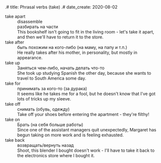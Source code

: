 .# title: Phrasal verbs (take)
.# date_create: 2020-08-02

<dl>
<dt>take apart
<dd>disassemble
<dd>разбирать на части
<dd>This bookshelf isn't going to fit in the living room - let's take it apart, and then we'll have to return it to the store.

<dt>take after
<dd>быть похожим на кого-либо (на маму, на папу и т.п.)
<dd>He really takes after his mother, in personality, but mostly in appearance.

<dt>take up
<dd>Заняться чем-либо, начать делать что-то
<dd>She took up studying Spanish the other day, because she wants to travel to South America some day.

<dt>take for
<dd>принимать за кого-то (за дурака)
<dd>It seems like he takes me for a fool, but he doesn't know that I've got lots of tricks up my sleeve.

<dt>take off
<dd>снимать (обувь, одежду)
<dd>Take off your shoes before entering the apartment - they're filthy!

<dt>take on
<dd>Брать (на себя больше работы)
<dd>Since one of the assistant managers quit unexpectedly, Margaret has begun taking on more work and is feeling exhausted.

<dt>take back
<dd>возвращать/вернуть назад
<dd>Shoot, this blender I bought doesn't work - I'll have to take it back to the electronics store where I bought it.

</dl>
